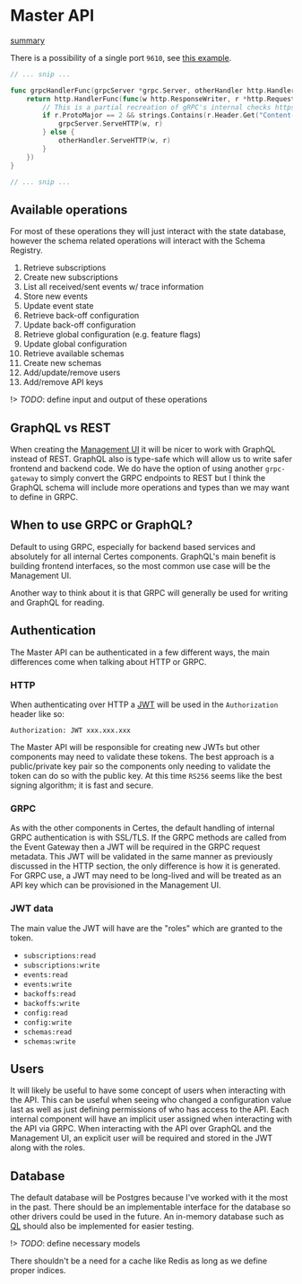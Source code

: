 # Master API

[summary](_media/master-api-summary.md ':include')

There is a possibility of a single port `9610`, see [this example](https://github.com/philips/grpc-gateway-example/blob/master/cmd/serve.go#L51).

```go
// ... snip ...

func grpcHandlerFunc(grpcServer *grpc.Server, otherHandler http.Handler) http.Handler {
	return http.HandlerFunc(func(w http.ResponseWriter, r *http.Request) {
		// This is a partial recreation of gRPC's internal checks https://github.com/grpc/grpc-go/pull/514/files#diff-95e9a25b738459a2d3030e1e6fa2a718R61
		if r.ProtoMajor == 2 && strings.Contains(r.Header.Get("Content-Type"), "application/grpc") {
			grpcServer.ServeHTTP(w, r)
		} else {
			otherHandler.ServeHTTP(w, r)
		}
	})
}

// ... snip ...
```


## Available operations

For most of these operations they will just interact with the state database, however the schema related operations will interact with the Schema Registry.

1. Retrieve subscriptions
1. Create new subscriptions
1. List all received/sent events w/ trace information
1. Store new events
1. Update event state
1. Retrieve back-off configuration
1. Update back-off configuration
1. Retrieve global configuration (e.g. feature flags)
1. Update global configuration
1. Retrieve available schemas
1. Create new schemas
1. Add/update/remove users
1. Add/remove API keys

!> _TODO_: define input and output of these operations

## GraphQL vs REST

When creating the [Management UI](/management-ui) it will be nicer to work with GraphQL instead of REST. GraphQL also is type-safe which will allow us to write safer frontend and backend code. We do have the option of using another `grpc-gateway` to simply convert the GRPC endpoints to REST but I think the GraphQL schema will include more operations and types than we may want to define in GRPC.

## When to use GRPC or GraphQL?

Default to using GRPC, especially for backend based services and absolutely for all internal Certes components. GraphQL's main benefit is building frontend interfaces, so the most common use case will be the Management UI.

Another way to think about it is that GRPC will generally be used for writing and GraphQL for reading.

## Authentication

The Master API can be authenticated in a few different ways, the main differences come when talking about HTTP or GRPC.

### HTTP

When authenticating over HTTP a [JWT](https://jwt.io) will be used in the `Authorization` header like so:

```
Authorization: JWT xxx.xxx.xxx
```

The Master API will be responsible for creating new JWTs but other components may need to validate these tokens. The best approach is a public/private key pair so the components only needing to validate the token can do so with the public key. At this time `RS256` seems like the best signing algorithm; it is fast and secure.

### GRPC

As with the other components in Certes, the default handling of internal GRPC authentication is with SSL/TLS. If the GRPC methods are called from the Event Gateway then a JWT will be required in the GRPC request metadata. This JWT will be validated in the same manner as previously discussed in the HTTP section, the only difference is how it is generated. For GRPC use, a JWT may need to be long-lived and will be treated as an API key which can be provisioned in the Management UI.

### JWT data

The main value the JWT will have are the "roles" which are granted to the token. 

- `subscriptions:read`
- `subscriptions:write`
- `events:read`
- `events:write`
- `backoffs:read`
- `backoffs:write`
- `config:read`
- `config:write`
- `schemas:read`
- `schemas:write`

## Users

It will likely be useful to have some concept of users when interacting with the API. This can be useful when seeing who changed a configuration value last as well as just defining permissions of who has access to the API. Each internal component will have an implicit user assigned when interacting with the API via GRPC. When interacting with the API over GraphQL and the Management UI, an explicit user will be required and stored in the JWT along with the roles.

## Database

The default database will be Postgres because I've worked with it the most in the past. There should be an implementable interface for the database so other drivers could be used in the future. An in-memory database such as [QL](https://gitlab.com/cznic/ql) should also be implemented for easier testing.

!> _TODO_: define necessary models

There shouldn't be a need for a cache like Redis as long as we define proper indices.

